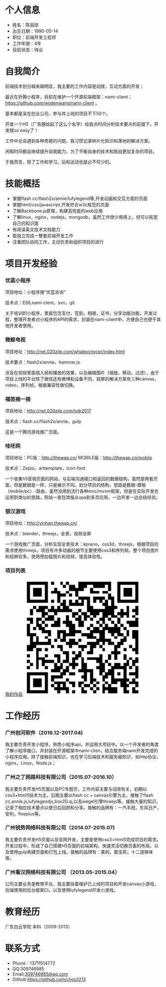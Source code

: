 # 个人信息
- 姓名：陈丽琼
- 出生日期：1990-05-14
- 职位：前端开发工程师
- 工作年限：4年
- 目前状态：待业

# 自我简介
前端技术划分越来越明显，我主要的工作内容是动效，互动方面的开发；

最近在折腾小程序，目前在维护一个开源前端框架：nami-client；https://github.com/wodenwang/nami-client 。

基本都是呆在创业公司，参与并上线的项目不下50个。

开发一个H5（广告圈给起了这么个名字）给我点时间分析技术要点的前提下，开发就so easy了！

工作中总会遇到各种奇葩的问题，我习惯记录碎片化知识和落地的解决方案。

闲暇时间都会继续提升自我能力，为了平衡自身的技术和挑战更加复杂的项目。

于我而言，除了工作和学习，玩和运动也是必不可少的。

# 技能概括
- 掌握flash cc/flash2x/annie/lufylegend等,开发动画和交互方面的页面
- 掌握html/css/javascript,开发符合w3c规范的页面
- 了解Backbone.js原理，构建高性能的web应用
- 了解linux，nginx，nodejs，mongodb，虽然工作很少用得上，但可以拓宽自己的知识面
- 有阅读英文技术文档能力
- 能独立完成一整套前端开发工作
- 注重团队协同工作，主动负责和组织项目的进行

# 项目开发经验
 ### 优蓝小程序
 
 项目地址：小程序搜“优蓝咨询”

 技术点：ES6,nami-clent，svn，git
 
 关于培训的小程序，里面包含支付，签到，相册，证书，分享功能功能，开发过程，整理开发者对小程序的API的需求，封装在nami-client中，方便自己也便于其他开发者使用。
 
 ### 微鲸电视
 
 项目地址：http://net.020zile.com/whaleycnycpr/index.html
 
 技术要点：flash2x/annie，hammer.js
 
 涉及在视频里面插入帧和播放的效果，以及编辑图片（缩放，移动，过滤），由于项目上线的平台除了微信还有微博和设备不同，视屏的解决方案有三种canvas，video，序列帧，根据兼容性做切换。
 
 ### 福签摇一摇
 
 项目地址：http://net.020zile.com/lydr2017
 
 技术点：flash cc/flash2x/annie，gulp
 
 这是一个腾讯游戏推广页面。
 
 ### 哇呸网
 
 项目地址：PC版：http://thewap.cn/     MOBILE版：http://thewap.cn/mobile

 技术点：Zepto，arttemplate，icon-font
 
 一个收集h5营销页面的网站，与后端沟通接口和返回的数据结构，虽然是两套页面，但是数据是一样，只是展示不同。划分项目的结构，思路是数据-模板（mobile/pc）-路由，虽然没用到流行各种mvc/mvvm框架，但是在实际开发也运用到类似的思路。网站一直在改版从spa到多页应用，一边开发一边总结经验。
 
 ### 银汉游戏
 
 项目地址：http://yinhan.thewap.cn/
 
 技术点：blender，threejs，全景，视频全屏
 
 一个游戏推广页面，分析实现全景技术：kprano，css3d，threejs，根据项目的需求使用threejs，项目有许多动画的细节主要使用css3和序列帧。整个项目图片和视屏较多，使用预加载图片和视频，提高体验性。
 
 ### 项目列表
 [我的作品](http://choubox.sinaapp.com/myWorks/)
 ![image](https://raw.githubusercontent.com/chou1213/resume/master/images/myWorks.jpeg)
 
 
 # 工作经历
 ### 广州创河软件（2016.12-2017.04)
 我主要负责开发小程序，熟悉小程序api，并运用大项目中。以一个开发者的角度了解小程序接口，并封装在开源框架中nami-clien，结合服务端nami开发完成的小程序应用。除了接触前端知识，也在学习后端技术和服务器知识，如http协议，nginx，Linux，Node.js；
 
 ### 广州之了网路科技有限公司（2015.07-2016.10）
 我主要负责开发H5页面以及PC专题页，工作内容主要与动效有关，初期以css3+html5技术为主，后期主要以flash cc + canvas引擎为主，接触了flash cc,annie.js,lufylegendjs,box2D.sj,以及wegel引擎threejs等。接触大量的知识，记录了相应技术要点以便日后回顾和分享。接触的品牌有：一汽丰田，东风日产，安利，fiveplus等。
 
 ### 广州锐势网络科技有限公司（2014.07-2015.07)
 我主要负责开发H5页面以及官网开发，主要是使用css3+html5完成项目的需求。开发过程中，形成了自己搭建H5页面的前端架构，快速灵活切换页面的布局，以及使用gulp构建页面和打包上线。接触的品牌有：美的，嘉宝莉，十二道锋味等。
 
 ### 广州看汉网络科技有限公司 （2013.05-2015.04）
 公司主要业务是教育平台，我主要扶着维护已上线的项目和开发canvas小游戏，后端使用的后台框架CI，以及使用lufylegend开发小游戏。
 
# 教育经历
广东白云学院 本科（2009-2013）

# 联系方式
- Phone：13711514772
- QQ:309746985
- Email:309746985@qq.com
- Github:https://github.com/chou1213
